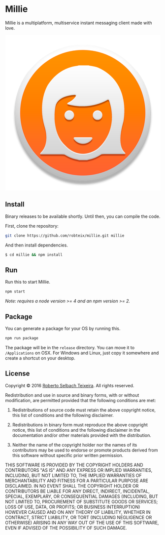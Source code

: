 # Millie

Millie is a multiplatform, multiservice instant messaging client made with love.

![](./millie.png)

## Install

Binary releases to be available shortly. Until then, you can compile the code.

First, clone the repository: 

```bash
git clone https://github.com/robteix/millie.git millie
```

And then install dependencies.

```bash
$ cd millie && npm install
```

## Run

Run this to start Millie.

```bash
npm start
```

*Note: requires a node version >= 4 and an npm version >= 2.*

## Package

You can generate a package for your OS by running this.

```bash
npm run package
```

The package will be in the `release` directory. You can move it to
`/Applications` on OSX. For Windows and Linux, just copy it somewhere
and create a shortcut on your desktop.

## License

Copyright © 2016 [Roberto Selbach Teixeira](https://robteix.com).
All rights reserved.

Redistribution and use in source and binary forms, with or without
modification, are permitted provided that the following conditions are met:

1. Redistributions of source code must retain the above copyright notice,
this list of conditions and the following disclaimer.

2. Redistributions in binary form must reproduce the above copyright notice,
this list of conditions and the following disclaimer in the documentation
and/or other materials provided with the distribution.

3. Neither the name of the copyright holder nor the names of its contributors
may be used to endorse or promote products derived from this software without
specific prior written permission.

THIS SOFTWARE IS PROVIDED BY THE COPYRIGHT HOLDERS AND CONTRIBUTORS "AS IS"
AND ANY EXPRESS OR IMPLIED WARRANTIES, INCLUDING, BUT NOT LIMITED TO, THE
IMPLIED WARRANTIES OF MERCHANTABILITY AND FITNESS FOR A PARTICULAR PURPOSE
ARE DISCLAIMED. IN NO EVENT SHALL THE COPYRIGHT HOLDER OR CONTRIBUTORS BE
LIABLE FOR ANY DIRECT, INDIRECT, INCIDENTAL, SPECIAL, EXEMPLARY, OR
CONSEQUENTIAL DAMAGES (INCLUDING, BUT NOT LIMITED TO, PROCUREMENT OF
SUBSTITUTE GOODS OR SERVICES; LOSS OF USE, DATA, OR PROFITS; OR BUSINESS
INTERRUPTION) HOWEVER CAUSED AND ON ANY THEORY OF LIABILITY, WHETHER IN
CONTRACT, STRICT LIABILITY, OR TORT (INCLUDING NEGLIGENCE OR OTHERWISE)
ARISING IN ANY WAY OUT OF THE USE OF THIS SOFTWARE, EVEN IF ADVISED OF THE
POSSIBILITY OF SUCH DAMAGE.
